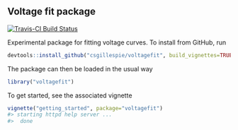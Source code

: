 
Voltage fit package
-------------------

[![Travis-CI Build Status](https://travis-ci.org/csgillespie/voltagefit.svg?branch=master)](https://travis-ci.org/csgillespie/voltagefit)

Experimental package for fitting voltage curves. To install from GitHub, run

``` r
devtools::install_github("csgillespie/voltagefit", build_vignettes=TRUE)
```

The package can then be loaded in the usual way

``` r
library("voltagefit")
```

To get started, see the associated vignette

``` r
vignette("getting_started", package="voltagefit")
#> starting httpd help server ...
#>  done
```
